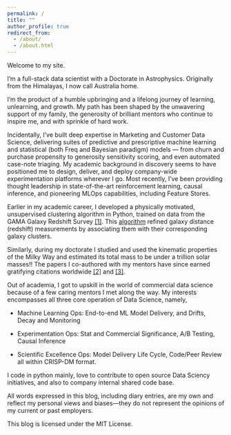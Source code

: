 ```yaml
---
permalink: /
title: ""
author_profile: true
redirect_from: 
  - /about/
  - /about.html
---
```


Welcome to my site. 

I’m a full-stack data scientist with a Doctorate in Astrophysics. Originally from the Himalayas, I now call Australia home.

I’m the product of a humble upbringing and a lifelong journey of learning, unlearning, and growth. My path has been shaped by the unwavering support of my family, the generosity of brilliant mentors who continue to inspire me, and with sprinkle of hard work.

Incidentally, I’ve built deep expertise in Marketing and Customer Data Science, delivering suites of predictive and prescriptive machine learning and statistical (both Freq and Bayesian paradigm) models — from churn and purchase propensity to generosity sensitivity scoring, and even automated case-note triaging. My academic background in discovery seems to have positioned me to design, deliver, and deploy company-wide experimentation platforms wherever I go. Most recently, I’ve been providing thought leadership in state-of-the-art reinforcement learning, causal inference, and pioneering MLOps capabilities, including Feature Stores.

Earlier in my academic career, I developed a physically motivated, unsupervised clustering algorithm in Python, trained on data from the GAMA Galaxy Redshift Survey [[1]](https://academic.oup.com/mnras/article/479/3/3746/5039667). This [algorithm](https://github.com/pkaf/galtag) refined galaxy distance (redshift) measurements by associating them with their corresponding galaxy clusters.

Similarly, during my doctorate I studied and used the kinematic properties of the Milky Way and estimated its total mass to be under a trillion solar masses!! The papers I co-authored with my mentors have since earned gratifying citations worldwide [[2]](https://iopscience.iop.org/article/10.1088/0004-637X/761/2/98) and [[3]](https://iopscience.iop.org/article/10.1088/0004-637X/794/1/59).

Out of academia, I got to upskill in the world of commercial data science because of a few caring mentors I met along the way. My interests encompasses all three core operation of Data Science, namely, 
    
  * Machine Learning Ops: End-to-end ML Model Delivery, and Drifts, Decay and Monitoring

  * Experimentation Ops: Stat and Commercial Significance, A/B Testing, Causal Inference
    
  * Scientific Excellence Ops: Model Delivery Life Cycle, Code/Peer Review all within CRISP-DM format.
    
I code in python mainly, love to contribute to open source Data Sciency initiatives, and also to company internal shared code base.

All words expressed in this blog, including diary entries, are my own and reflect my personal views and biases—they do not represent the opinions of my current or past employers. 

This blog is licensed under the MIT License.